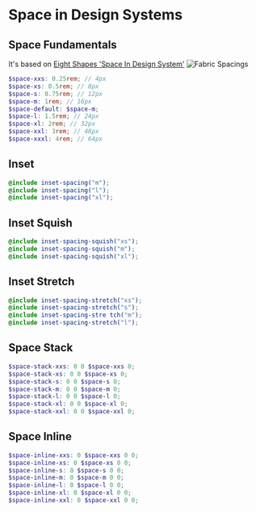 # Space in Design Systems

## Space Fundamentals
It's based on [Eight Shapes 'Space In Design System'](https://medium.com/eightshapes-llc/space-in-design-systems-188bcbae0d62)
![Fabric Spacings](https://cloud.githubusercontent.com/assets/1137569/24362344/c41ecc34-130c-11e7-9937-e1fcc5722900.png "Fabric Spacings")

```scss
$space-xxs: 0.25rem; // 4px
$space-xs: 0.5rem; // 8px
$space-s: 0.75rem; // 12px
$space-m: 1rem; // 16px
$space-default: $space-m;
$space-l: 1.5rem; // 24px
$space-xl: 2rem; // 32px
$space-xxl: 3rem; // 48px
$space-xxxl: 4rem; // 64px
```

## Inset

```scss
@include inset-spacing("m");
@include inset-spacing("l");
@include inset-spacing("xl");
```

## Inset Squish

```scss
@include inset-spacing-squish("xs");
@include inset-spacing-squish("m");
@include inset-spacing-squish("xl");
```

## Inset Stretch

```scss
@include inset-spacing-stretch("xs");
@include inset-spacing-stretch("s");
@include inset-spacing-stre tch("m");
@include inset-spacing-stretch("l");
```

## Space  Stack

```scss
$space-stack-xxs: 0 0 $space-xxs 0;
$space-stack-xs: 0 0 $space-xs 0;
$space-stack-s: 0 0 $space-s 0;
$space-stack-m: 0 0 $space-m 0;
$space-stack-l: 0 0 $space-l 0;
$space-stack-xl: 0 0 $space-xl 0;
$space-stack-xxl: 0 0 $space-xxl 0;
```

## Space Inline

```scss
$space-inline-xxs: 0 $space-xxs 0 0;
$space-inline-xs: 0 $space-xs 0 0;
$space-inline-s: 0 $space-s 0 0;
$space-inline-m: 0 $space-m 0 0;
$space-inline-l: 0 $space-l 0 0;
$space-inline-xl: 0 $space-xl 0 0;
$space-inline-xxl: 0 $space-xxl 0 0;
```
